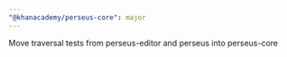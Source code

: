 ```yaml
---
"@khanacademy/perseus-core": major
---
```


Move traversal tests from perseus-editor and perseus into perseus-core
